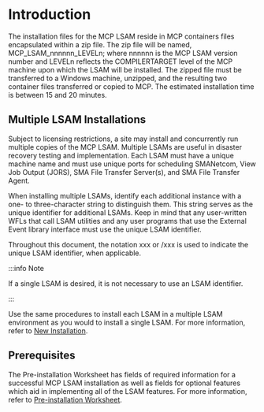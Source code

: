 # Introduction

The installation files for the MCP LSAM reside in MCP containers files encapsulated within a zip file. The zip file will be named, MCP_LSAM_nnnnnn_LEVELn; where nnnnnn is the MCP LSAM version number and LEVELn reflects the COMPILERTARGET level of the MCP machine upon which the LSAM will be installed. The zipped file must be transferred to a Windows machine, unzipped, and the resulting two container files transferred or copied to MCP. The estimated installation time is between 15 and 20 minutes.

## Multiple LSAM Installations

Subject to licensing restrictions, a site may install and concurrently run multiple copies of the MCP LSAM. Multiple LSAMs are useful in disaster recovery testing and implementation. Each LSAM must have a unique machine name and must use unique ports for scheduling SMANetcom, View Job Output (JORS), SMA File Transfer Server(s), and SMA File Transfer Agent.

When installing multiple LSAMs, identify each additional instance with a one- to three-character string to distinguish them. This string serves as the unique identifier for additional LSAMs. Keep in mind that any user-written WFLs that call LSAM utilities and any user programs that use the External Event library interface must use the unique LSAM identifier.

Throughout this document, the notation xxx or /xxx is used to indicate the unique LSAM identifier, when applicable.

:::info Note

If a single LSAM is desired, it is not necessary to use an LSAM identifier.

:::

Use the same procedures to install each LSAM in a multiple LSAM environment as you would to install a single LSAM. For more information, refer to [New Installation](/installation/new-installation).

## Prerequisites

The Pre-installation Worksheet has fields of required information for a successful MCP LSAM installation as well as fields for optional features which aid in implementing all of the LSAM features. For more information, refer to [Pre-installation Worksheet](/installation/pre-installation-worksheet).

